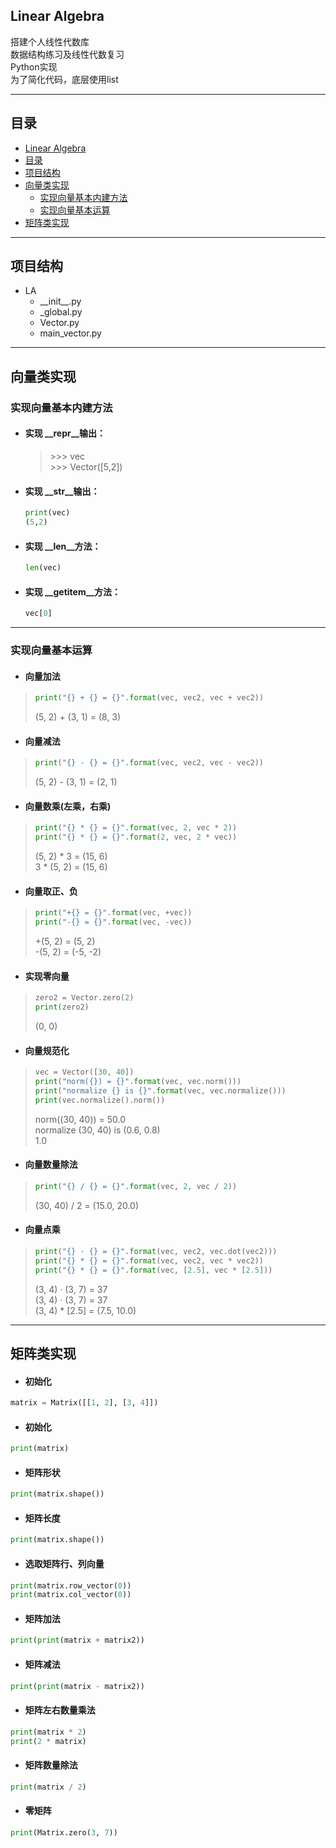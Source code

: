 ## Linear Algebra

搭建个人线性代数库  
数据结构练习及线性代数复习  
Python实现  
为了简化代码，底层使用list

----
## 目录
<!-- TOC -->

- [Linear Algebra](#linear-algebra)
- [目录](#目录)
- [项目结构](#项目结构)
- [向量类实现](#向量类实现)
  - [实现向量基本内建方法](#实现向量基本内建方法)
  - [实现向量基本运算](#实现向量基本运算)
- [矩阵类实现](#矩阵类实现)

<!-- /TOC -->
----
## 项目结构
- LA
  - __init\__.py
  - _global.py
  - Vector.py
  - main_vector.py

----
## 向量类实现
### 实现向量基本内建方法
- #### 实现 __repr__输出：
    
    > \>>> vec   
    > \>>> Vector([5,2])
- #### 实现 __str__输出：
    ```Python
    print(vec)
    (5,2)
    ```
- #### 实现 __len__方法：
    ```Python
    len(vec)
    ```
- #### 实现 __getitem__方法：
    ```Python
    vec[0]
    ```
----
### 实现向量基本运算
- #### 向量加法
> ```Python
> print("{} + {} = {}".format(vec, vec2, vec + vec2))  
> ```
> (5, 2) + (3, 1) = (8, 3)
- #### 向量减法
> ```Python
> print("{} - {} = {}".format(vec, vec2, vec - vec2))  
> ```
> (5, 2) - (3, 1) = (2, 1)
- #### 向量数乘(左乘，右乘)
> ```Python
> print("{} * {} = {}".format(vec, 2, vec * 2))  
> print("{} * {} = {}".format(2, vec, 2 * vec))  
> ```
> (5, 2) * 3 = (15, 6)   
> 3 * (5, 2) = (15, 6)
- #### 向量取正、负
> ```Python
> print("+{} = {}".format(vec, +vec))  
> print("-{} = {}".format(vec, -vec))  
> ```
> +(5, 2) = (5, 2)   
> -(5, 2) = (-5, -2)
- #### 实现零向量
> ```Python
> zero2 = Vector.zero(2)  
> print(zero2)  
> ```
> (0, 0)
- #### 向量规范化
> ```Python
> vec = Vector([30, 40])
> print("norm({}) = {}".format(vec, vec.norm()))  
> print("normalize {} is {}".format(vec, vec.normalize()))  
> print(vec.normalize().norm())  
> ```
> norm((30, 40)) = 50.0  
> normalize (30, 40) is (0.6, 0.8)  
> 1.0
- #### 向量数量除法
> ```Python
> print("{} / {} = {}".format(vec, 2, vec / 2))   
> ```
> (30, 40) / 2 = (15.0, 20.0)
- #### 向量点乘
> ```Python
> print("{} · {} = {}".format(vec, vec2, vec.dot(vec2)))  
> print("{} * {} = {}".format(vec, vec2, vec * vec2))  
> print("{} * {} = {}".format(vec, [2.5], vec * [2.5]))
> ```
> (3, 4) · (3, 7) = 37  
> (3, 4) · (3, 7) = 37  
> (3, 4) * [2.5] = (7.5, 10.0)

----
## 矩阵类实现
- #### 初始化
```Python
matrix = Matrix([[1, 2], [3, 4]])
```
- #### 初始化
```Python
print(matrix)
```
- #### 矩阵形状
```Python
print(matrix.shape())
```
- #### 矩阵长度
```Python
print(matrix.shape())
```
- #### 选取矩阵行、列向量
```Python
print(matrix.row_vector(0))
print(matrix.col_vector(0))
```
- #### 矩阵加法
```Python
print(print(matrix + matrix2))
```
- #### 矩阵减法
```Python
print(print(matrix - matrix2))
```
- #### 矩阵左右数量乘法
```Python
print(matrix * 2)
print(2 * matrix)
```
- #### 矩阵数量除法
```Python
print(matrix / 2)
```
- #### 零矩阵
```Python
print(Matrix.zero(3, 7))
```